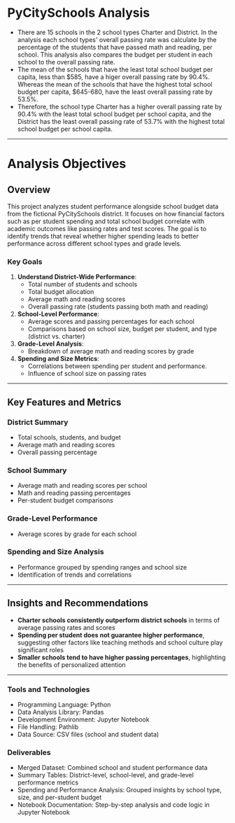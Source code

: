 # PyCitySchools Analysis

- There are 15 schools in the 2 school types Charter and District. In the analysis each school types' overall passing rate was calculate by the percentage of the students that have passed math and reading, per school. This analysis also compares the budget per student in each school to the overall passing rate.
- The mean of the schools that have the least total school budget per capita,  less than $585, have a higer overall passing rate by 90.4%. Whereas the mean of the  schools that have the highest total school budget per capita, $645-680, have the least overall passing rate by 53.5%.
- Therefore, the school type Charter has a higher overall passing rate by 90.4% with the least total school budget per school capita, and the District has the least overall passing rate of 53.7% with the highest total school budget per school capita.

---

# Analysis Objectives

## Overview

This project analyzes student performance alongside school budget data from the fictional PyCitySchools district. It focuses on how financial factors such as per student spending and total school budget correlate with academic outcomes like passing rates and test scores. The goal is to identify trends that reveal whether higher spending leads to better performance across different school types and grade levels.

### Key Goals

1. **Understand District-Wide Performance**:
   * Total number of students and schools
   * Total budget allocation
   * Average math and reading scores
   * Overall passing rate (students passing both math and reading)
2. **School-Level Performance**:
   * Average scores and passing percentages for each school
   * Comparisons based on school size, budget per student, and type (district vs. charter)
3. **Grade-Level Analysis**:
   * Breakdown of average math and reading scores by grade
4. **Spending and Size Metrics**:
   * Correlations between spending per student and performance.
   * Influence of school size on passing rates

---

## Key Features and Metrics

### District Summary

* Total schools, students, and budget
* Average math and reading scores
* Overall passing percentage

### School Summary

* Average math and reading scores per school
* Math and reading passing percentages
* Per-student budget comparisons

### Grade-Level Performance

* Average scores by grade for each school

### Spending and Size Analysis

* Performance grouped by spending ranges and school size
* Identification of trends and correlations

---

## Insights and Recommendations

* **Charter schools consistently outperform district schools** in terms of average passing rates and scores
* **Spending per student does not guarantee higher performance**, suggesting other factors like teaching methods and school culture play significant roles
* **Smaller schools tend to have higher passing percentages**, highlighting the benefits of personalized attention

---

### Tools and Technologies

* Programming Language: Python
* Data Analysis Library: Pandas
* Development Environment: Jupyter Notebook
* File Handling: Pathlib
* Data Source: CSV files (school and student data)

### Deliverables

* Merged Dataset: Combined school and student performance data
* Summary Tables: District-level, school-level, and grade-level performance metrics
* Spending and Performance Analysis: Grouped insights by school type, size, and per-student budget
* Notebook Documentation: Step-by-step analysis and code logic in Jupyter Notebook
